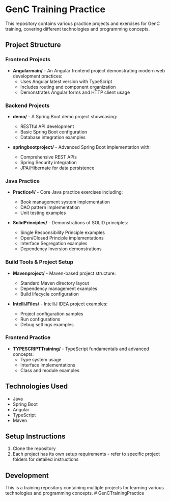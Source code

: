 # GenC Training Practice

This repository contains various practice projects and exercises for GenC training, covering different technologies and programming concepts.

## Project Structure

### Frontend Projects
- **Angularmain/** - An Angular frontend project demonstrating modern web development practices:
  - Uses Angular latest version with TypeScript
  - Includes routing and component organization
  - Demonstrates Angular forms and HTTP client usage

### Backend Projects
- **demo/** - A Spring Boot demo project showcasing:
  - RESTful API development
  - Basic Spring Boot configuration
  - Database integration examples

- **springbootproject/** - Advanced Spring Boot implementation with:
  - Comprehensive REST APIs
  - Spring Security integration
  - JPA/Hibernate for data persistence

### Java Practice
- **Practice4/** - Core Java practice exercises including:
  - Book management system implementation
  - DAO pattern implementation
  - Unit testing examples

- **SolidPrinciples/** - Demonstrations of SOLID principles:
  - Single Responsibility Principle examples
  - Open/Closed Principle implementations
  - Interface Segregation examples
  - Dependency Inversion demonstrations

### Build Tools & Project Setup
- **Mavenproject/** - Maven-based project structure:
  - Standard Maven directory layout
  - Dependency management examples
  - Build lifecycle configuration

- **IntelliJFiles/** - IntelliJ IDEA project examples:
  - Project configuration samples
  - Run configurations
  - Debug settings examples

### Frontend Practice
- **TYPESCRIPTTraining/** - TypeScript fundamentals and advanced concepts:
  - Type system usage
  - Interface implementations
  - Class and module examples

## Technologies Used

- Java
- Spring Boot
- Angular
- TypeScript
- Maven

## Setup Instructions

1. Clone the repository
2. Each project has its own setup requirements - refer to specific project folders for detailed instructions

## Development

This is a training repository containing multiple projects for learning various technologies and programming concepts.
#   G e n C T r a i n i n g P r a c t i c e  
 